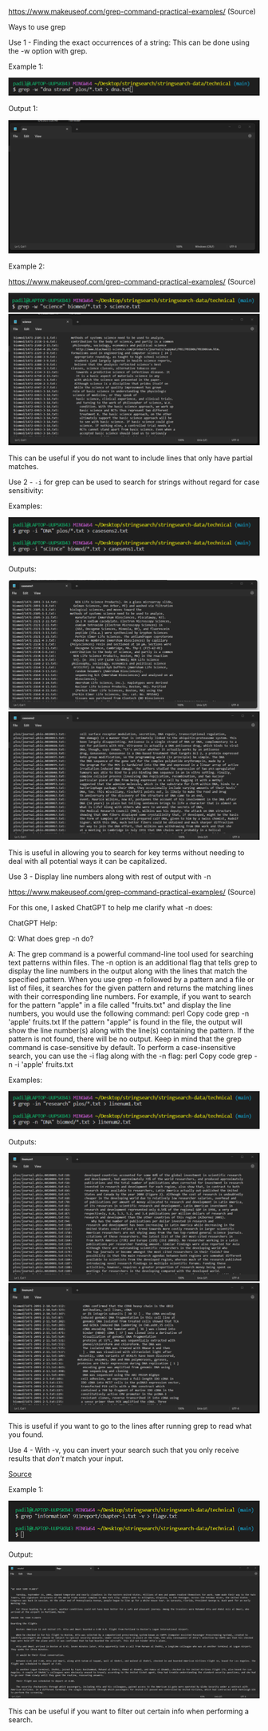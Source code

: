 https://www.makeuseof.com/grep-command-practical-examples/
(Source)

Ways to use grep

Use 1 - Finding the exact occurrences of a string:
This can be done using the -w option with grep.

Example 1:

![image](https://raw.githubusercontent.com/padillam2001/cse15l-lab-reports/main/image1.png)

Output 1:

![image](https://raw.githubusercontent.com/padillam2001/cse15l-lab-reports/main/image2.png)

Example 2:

https://www.makeuseof.com/grep-command-practical-examples/
(Source)

![image](https://raw.githubusercontent.com/padillam2001/cse15l-lab-reports/main/image3.png)
![image](https://raw.githubusercontent.com/padillam2001/cse15l-lab-reports/main/image4.png)

This can be useful if you do not want to include lines that only have partial matches.

Use 2 - ``-i`` for grep can be used to search for strings without regard for case sensitivity:

Examples:

![image](https://raw.githubusercontent.com/padillam2001/cse15l-lab-reports/main/image5.png)

Outputs:

![image](https://raw.githubusercontent.com/padillam2001/cse15l-lab-reports/main/image6.png)
![image](https://raw.githubusercontent.com/padillam2001/cse15l-lab-reports/main/image7.png)

This is useful in allowing you to search for key terms without needing to deal with all potential ways it can be capitalized.

Use 3 - Display line numbers along with rest of output with -n

https://www.makeuseof.com/grep-command-practical-examples/
(Source)

For this one, I asked ChatGPT to help me clarify what -n does:

ChatGPT Help:

Q: What does grep -n do?

A: The grep command is a powerful command-line tool used for searching text patterns within files. The -n option is an additional flag that tells grep to display the line numbers in the output along with the lines that match the specified pattern.
When you use grep -n followed by a pattern and a file or list of files, it searches for the given pattern and returns the matching lines with their corresponding line numbers.
For example, if you want to search for the pattern "apple" in a file called "fruits.txt" and display the line numbers, you would use the following command:
perl
Copy code
grep -n 'apple' fruits.txt
If the pattern "apple" is found in the file, the output will show the line number(s) along with the line(s) containing the pattern. If the pattern is not found, there will be no output.
Keep in mind that the grep command is case-sensitive by default. To perform a case-insensitive search, you can use the -i flag along with the -n flag:
perl
Copy code
grep -n -i 'apple' fruits.txt


Examples:

![image](https://raw.githubusercontent.com/padillam2001/cse15l-lab-reports/main/image8.png)

Outputs:

![image](https://raw.githubusercontent.com/padillam2001/cse15l-lab-reports/main/image9.png)
![image](https://raw.githubusercontent.com/padillam2001/cse15l-lab-reports/main/image10.png)

This is useful if you want to go to the lines after running grep to read what you found.


Use 4 - With -v, you can invert your search such that you only receive results that *don't* match your input.

[Source](https://www.oreilly.com/library/view/shell-scripting-expert/9781118166321/c12-anchor-10.xhtml#:~:text=The%20four%20most%20commonly%20used,is%20rather%20useful%20is%20%2De.)

Example 1:

![image](https://raw.githubusercontent.com/padillam2001/cse15l-lab-reports/main/image13.png)

Output:

![image](https://raw.githubusercontent.com/padillam2001/cse15l-lab-reports/main/image14.png)

This can be useful if you want to filter out certain info when performing a search.
